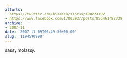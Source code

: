 ```yaml
---
alturls:
- https://twitter.com/bismark/status/400223192
- https://www.facebook.com/17803937/posts/856461482339
archive:
- 2007-11
date: '2007-11-09T06:49:50+00:00'
slug: '1194590990'
---
```


sassy molassy.

